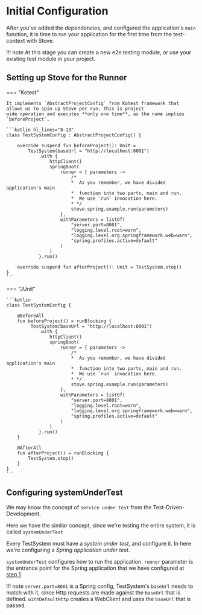 # Initial Configuration

After you've added the dependencies, and configured the application's `main` function,
it is time to run your application for the first time from the test-context with Stove.

!!! note
At this stage you can create a new e2e testing module, or use your existing test module in your project.

## Setting up Stove for the Runner

=== "Kotest"

    It implements `AbstractProjectConfig` from Kotest framework that allows us to spin up Stove per run. This is project
    wide operation and executes **only one time**, as the name implies `beforeProject`.
    
    ```kotlin hl_lines="8-13"
    class TestSystemConfig : AbstractProjectConfig() {
    
        override suspend fun beforeProject(): Unit = 
            TestSystem(baseUrl = "http://localhost:8001")
                .with {
                    httpClient()
                    springBoot(
                        runner = { parameters ->
                            /* 
                            *  As you remember, we have divided application's main 
                            *  function into two parts, main and run. 
                            *  We use `run` invocation here.
                            * */
                            stove.spring.example.run(parameters)
                        },
                        withParameters = listOf(
                            "server.port=8001",
                            "logging.level.root=warn",
                            "logging.level.org.springframework.web=warn",
                            "spring.profiles.active=default"
                        )
                    )
                }.run()
    
        override suspend fun afterProject(): Unit = TestSystem.stop()
    }
    ```

=== "JUnit"

    ```kotlin
    class TestSystemConfig {
    
        @BeforeAll
        fun beforeProject() = runBlocking {
             TestSystem(baseUrl = "http://localhost:8001")
                .with {
                    httpClient()
                    springBoot(
                        runner = { parameters ->
                            /* 
                            *  As you remember, we have divided application's main 
                            *  function into two parts, main and run. 
                            *  We use `run` invocation here.
                            * */
                            stove.spring.example.run(parameters)
                        },
                        withParameters = listOf(
                            "server.port=8001",
                            "logging.level.root=warn",
                            "logging.level.org.springframework.web=warn",
                            "spring.profiles.active=default"
                        )
                    )
                }.run()
        }
    
        @AfterAll
        fun afterProject() = runBlocking {
            TestSystem.stop()
        }
    }
    ```

## Configuring systemUnderTest

We may know the concept of `service under test` from the Test-Driven-Development.

Here we have the similar concept, since we're testing the entire system, it is called `systemUnderTest`

Every TestSystem must have a _system under test_, and configure it.
In here we're configuring a _Spring application under test_.

`systemUnderTest` configures how to run the application. `runner` parameter is the entrance point for the Spring
application
that we have configured at [step 1](0001-tuning-app.md#tuning-the-applications-entry-point)

!!! note
`server.port=8001` is a Spring config, TestSystem's `baseUrl` needs to match with it, since Http requests are made
against the `baseUrl` that is defined. `withDefaultHttp` creates a WebClient and uses the `baseUrl` that is passed.
